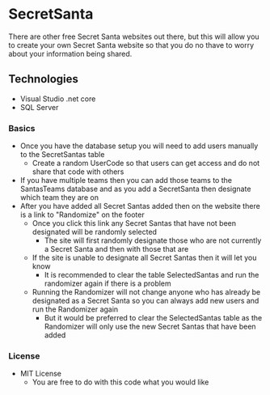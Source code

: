 # SecretSanta
There are other free Secret Santa websites out there, but this will allow you to create your own Secret Santa website so that you do no thave to worry about your information being shared.

## Technologies
 - Visual Studio .net core
 - SQL Server

### Basics
 - Once you have the database setup you will need to add users manually to the SecretSantas table
   - Create a random UserCode so that users can get access and do not share that code with others
 - If you have multiple teams then you can add those teams to the SantasTeams database and as you add a SecretSanta then designate which team they are on
 - After you have added all Secret Santas added then on the website there is a link to "Randomize" on the footer
   - Once you click this link any Secret Santas that have not been designated will be randomly selected
     - The site will first randomly designate those who are not currently a Secret Santa and then with those that are
   - If the site is unable to designate all Secret Santas then it will let you know
     - It is recommended to clear the table SelectedSantas and run the randomizer again if there is a problem
   - Running the Randomizer will not change anyone who has already be designated as a Secret Santa so you can always add new users and run the Randomizer again
     - But it would be preferred to clear the SelectedSantas table as the Randomizer will only use the new Secret Santas that have been added 

### License
 - MIT License
   - You are free to do with this code what you would like



